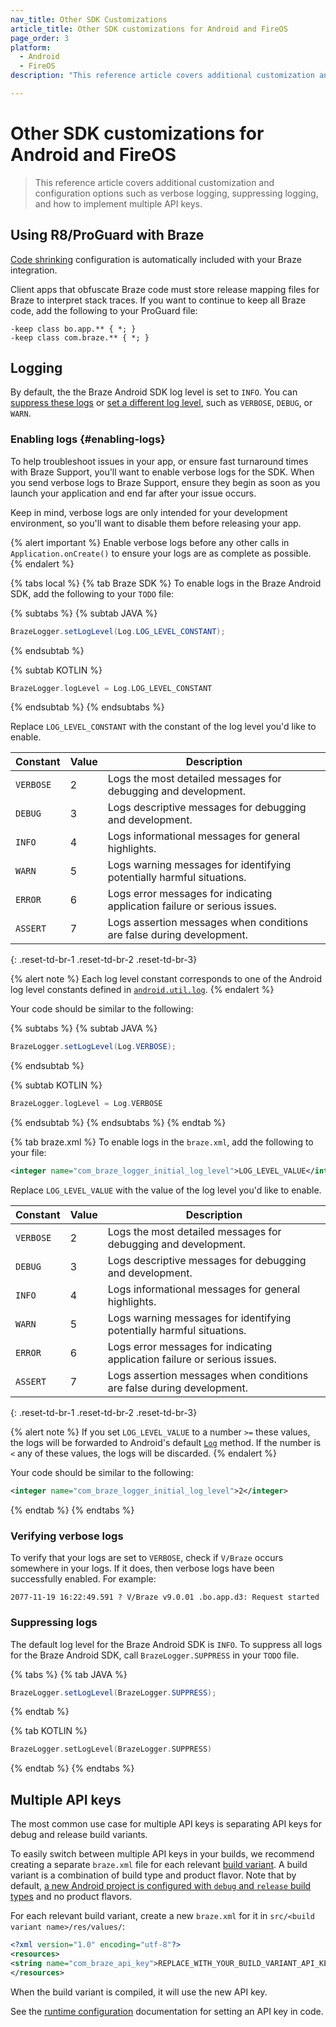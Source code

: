 ```yaml
---
nav_title: Other SDK Customizations
article_title: Other SDK customizations for Android and FireOS
page_order: 3
platform: 
  - Android
  - FireOS
description: "This reference article covers additional customization and configuration options such as verbose logging, suppressing logging, and how to implement multiple API keys."

---
```


# Other SDK customizations for Android and FireOS

> This reference article covers additional customization and configuration options such as verbose logging, suppressing logging, and how to implement multiple API keys.

## Using R8/ProGuard with Braze
[Code shrinking][50] configuration is automatically included with your Braze integration.

Client apps that obfuscate Braze code must store release mapping files for Braze to interpret stack traces. If you want to continue to keep all Braze code, add the following to your ProGuard file:

```
-keep class bo.app.** { *; }
-keep class com.braze.** { *; }
```

## Logging

By default, the the Braze Android SDK log level is set to `INFO`. You can [suppress these logs](#suppressing-logs) or [set a different log level](#enabling-logs-enabling-logs), such as `VERBOSE`, `DEBUG`, or `WARN`.

### Enabling logs {#enabling-logs}

To help troubleshoot issues in your app, or ensure fast turnaround times with Braze Support, you'll want to enable verbose logs for the SDK. When you send verbose logs to Braze Support, ensure they begin as soon as you launch your application and end far after your issue occurs.

Keep in mind, verbose logs are only intended for your development environment, so you'll want to disable them before releasing your app.

{% alert important %}
Enable verbose logs before any other calls in `Application.onCreate()` to ensure your logs are as complete as possible.
{% endalert %}

{% tabs local %}
{% tab Braze SDK %}
To enable logs in the Braze Android SDK, add the following to your `TODO` file:

{% subtabs %}
{% subtab JAVA %}
```java
BrazeLogger.setLogLevel(Log.LOG_LEVEL_CONSTANT);
```
{% endsubtab %}

{% subtab KOTLIN %}
```kotlin
BrazeLogger.logLevel = Log.LOG_LEVEL_CONSTANT
```
{% endsubtab %}
{% endsubtabs %}

Replace `LOG_LEVEL_CONSTANT` with the constant of the log level you'd like to enable.

| Constant    | Value          | Description                                                               |
|-------------|----------------|---------------------------------------------------------------------------|
| `VERBOSE`   | 2              | Logs the most detailed messages for debugging and development.            |
| `DEBUG`     | 3              | Logs descriptive messages for debugging and development.                  |
| `INFO`      | 4              | Logs informational messages for general highlights.                       |
| `WARN`      | 5              | Logs warning messages for identifying potentially harmful situations.     |
| `ERROR`     | 6              | Logs error messages for indicating application failure or serious issues. |
| `ASSERT`    | 7              | Logs assertion messages when conditions are false during development.     |
{: .reset-td-br-1 .reset-td-br-2 .reset-td-br-3}

{% alert note %}
Each log level constant corresponds to one of the Android log level constants defined in [`android.util.log`](https://developer.android.com/reference/android/util/Log).
{% endalert %}

Your code should be similar to the following:

{% subtabs %}
{% subtab JAVA %}
```java
BrazeLogger.setLogLevel(Log.VERBOSE);
```
{% endsubtab %}

{% subtab KOTLIN %}
```kotlin
BrazeLogger.logLevel = Log.VERBOSE
```
{% endsubtab %}
{% endsubtabs %}
{% endtab %}

{% tab braze.xml %}
To enable logs in the `braze.xml`, add the following to your file:

```xml
<integer name="com_braze_logger_initial_log_level">LOG_LEVEL_VALUE</integer>
```

Replace `LOG_LEVEL_VALUE` with the value of the log level you'd like to enable.

| Constant    | Value          | Description                                                               |
|-------------|----------------|---------------------------------------------------------------------------|
| `VERBOSE`   | 2              | Logs the most detailed messages for debugging and development.            |
| `DEBUG`     | 3              | Logs descriptive messages for debugging and development.                  |
| `INFO`      | 4              | Logs informational messages for general highlights.                       |
| `WARN`      | 5              | Logs warning messages for identifying potentially harmful situations.     |
| `ERROR`     | 6              | Logs error messages for indicating application failure or serious issues. |
| `ASSERT`    | 7              | Logs assertion messages when conditions are false during development.     |
{: .reset-td-br-1 .reset-td-br-2 .reset-td-br-3}

{% alert note %}
If you set `LOG_LEVEL_VALUE` to a number `>=` these values, the logs will be forwarded to Android's default [`Log`](https://developer.android.com/reference/android/util/Log) method. If the number is `<` any of these values, the logs will be discarded.
{% endalert %}

Your code should be similar to the following:

```xml
<integer name="com_braze_logger_initial_log_level">2</integer>
```
{% endtab %}
{% endtabs %}

### Verifying verbose logs

To verify that your logs are set to `VERBOSE`, check if `V/Braze` occurs somewhere in your logs. If it does, then verbose logs have been successfully enabled. For example:

```
2077-11-19 16:22:49.591 ? V/Braze v9.0.01 .bo.app.d3: Request started
```

### Suppressing logs

The default log level for the Braze Android SDK is `INFO`. To suppress all logs for the Braze Android SDK, call `BrazeLogger.SUPPRESS` in your `TODO` file.

{% tabs %}
{% tab JAVA %}
```java
BrazeLogger.setLogLevel(BrazeLogger.SUPPRESS);
```
{% endtab %}

{% tab KOTLIN %}
```kotlin
BrazeLogger.setLogLevel(BrazeLogger.SUPPRESS)
```
{% endtab %}
{% endtabs %}

## Multiple API keys

The most common use case for multiple API keys is separating API keys for debug and release build variants.

To easily switch between multiple API keys in your builds, we recommend creating a separate `braze.xml` file for each relevant [build variant][3]. A build variant is a combination of build type and product flavor. Note that by default, [a new Android project is configured with `debug` and `release` build types][8] and no product flavors.

For each relevant build variant, create a new `braze.xml` for it in `src/<build variant name>/res/values/`:

```xml
<?xml version="1.0" encoding="utf-8"?>
<resources>
<string name="com_braze_api_key">REPLACE_WITH_YOUR_BUILD_VARIANT_API_KEY</string>
</resources>
```

When the build variant is compiled, it will use the new API key.

See the [runtime configuration][69] documentation for setting an API key in code.

[3]: https://developer.android.com/studio/build/build-variants.html
[8]: http://tools.android.com/tech-docs/new-build-system/user-guide#TOC-Build-Types
[50]: https://developer.android.com/studio/build/shrink-code
[54]: https://developer.android.com/reference/android/util/Log.html
[69]: {{site.baseurl}}/developer_guide/platform_integration_guides/android/advanced_use_cases/runtime_configuration/
[70]: https://braze-inc.github.io/braze-android-sdk/kdoc/braze-android-sdk/com.braze.support/-braze-logger/log-level.html
